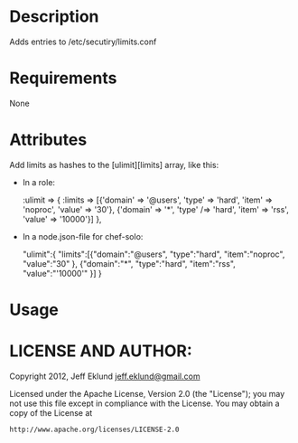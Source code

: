 Description
===========
  Adds entries to /etc/secutiry/limits.conf

Requirements
============
  None

Attributes
==========
Add limits as hashes to the [ulimit][limits] array, like this:

  * In a role:

    :ulimit => {
      :limits => [{'domain' => '@users',
                   'type'   => 'hard',
                   'item'   => 'noproc',
                   'value'  => '30'},
                  {'domain' => '*',
                   'type'   /=> 'hard',
                   'item'   => 'rss',
                   'value'  => '10000'}]
    },

  * In a node.json-file for chef-solo:

    "ulimit":{
        "limits":[{"domain":"@users",
                   "type":"hard",
                   "item":"noproc",
                   "value":"30"
                  },
                  {"domain":"*",
                   "type":"hard",
                   "item":"rss",
                   "value":"'10000'"
                  }]
    }


Usage
=====

LICENSE AND AUTHOR:
===================

Copyright 2012, Jeff Eklund <jeff.eklund@gmail.com>

Licensed under the Apache License, Version 2.0 (the "License");
you may not use this file except in compliance with the License.
You may obtain a copy of the License at

    http://www.apache.org/licenses/LICENSE-2.0
